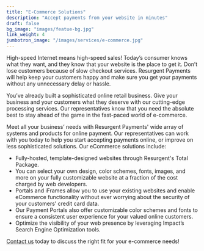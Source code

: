 ```yaml
---
title: "E-Commerce Solutions"
description: "Accept payments from your website in minutes"
draft: false
bg_image: "images/featue-bg.jpg"
link_weight: 4
jumbotron_image: "/images/services/e-commerce.jpg"
---
```


High-speed Internet means high-speed sales! Today’s consumer knows what they want, and they know that your website is the place to get it. Don’t lose customers because of slow checkout services. Resurgent Payments will help keep your customers happy and make sure you get your payments without any unnecessary delay or hassle.

You’ve already built a sophisticated online retail business. Give your business and your customers what they deserve with our cutting-edge processing services. Our representatives know that you need the absolute best to stay ahead of the game in the fast-paced world of e-commerce.

Meet all your business’ needs with Resurgent Payments' wide array of systems and products for online payment. Our representatives can work with you today to help you start accepting payments online, or improve on less sophisticated solutions. Our eCommerce solutions include:

* Fully-hosted, template-designed websites through Resurgent's Total Package.
* You can select your own design, color schemes, fonts, images, and more on your fully customizable website at a fraction of the cost charged by web developers.
* Portals and iFrames allow you to use your existing websites and enable eCommerce functionality without ever worrying about the security of your customers’ credit card data.
* Our Payment Portals also offer customizable color schemes and fonts to ensure a consistent user experience for your valued online customers.
* Optimize the visibility of your web presence by leveraging Impact’s Search Engine Optimization tools.

[Contact us](/corporate/contact-us) today to discuss the right fit for your e-commerce needs!
